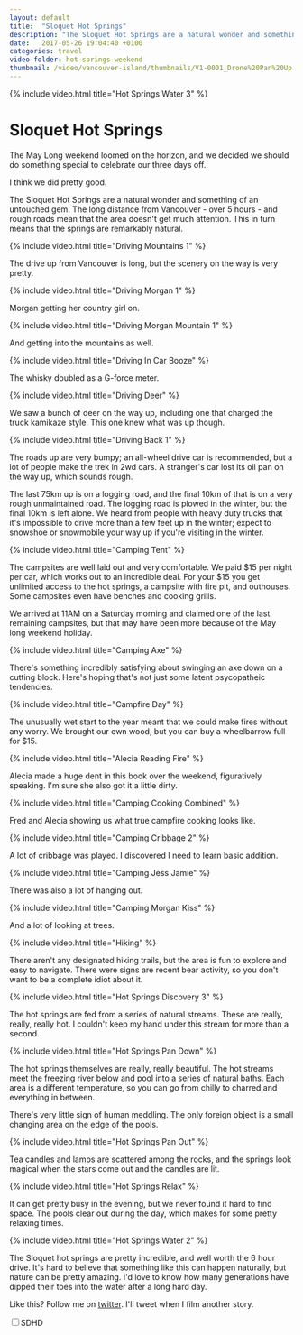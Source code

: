 ```yaml
---
layout: default
title:  "Sloquet Hot Springs"
description: "The Sloquet Hot Springs are a natural wonder and something of an untouched gem. The long distance from Vancouver - over 5 hours - and rough roads mean that the area doesn't get much attention. This in turn means that the springs are remarkably natural. With a long weekend ahead of us, we decided to check them out."
date:   2017-05-26 19:04:40 +0100
categories: travel
video-folder: hot-springs-weekend
thumbnail: /video/vancouver-island/thumbnails/V1-0001_Drone%20Pan%20Up.webmhd.mp4.png
---
```


{% include video.html title="Hot Springs Water 3" %}

# Sloquet Hot Springs

The May Long weekend loomed on the horizon, and we decided we should do something special to celebrate our three days off. 

I think we did pretty good.

The Sloquet Hot Springs are a natural wonder and something of an untouched gem. The long distance from Vancouver - over 5 hours - and rough roads mean that the area doesn't get much attention. This in turn means that the springs are remarkably natural.

{% include video.html title="Driving Mountains 1" %}

The drive up from Vancouver is long, but the scenery on the way is very pretty.

{% include video.html title="Driving Morgan 1" %}

Morgan getting her country girl on.

{% include video.html title="Driving Morgan Mountain 1" %}

And getting into the mountains as well.

{% include video.html title="Driving In Car Booze" %}

The whisky doubled as a G-force meter.

{% include video.html title="Driving Deer" %}

We saw a bunch of deer on the way up, including one that charged the truck kamikaze style. This one knew what was up though.

{% include video.html title="Driving Back 1" %}

The roads up are very bumpy; an all-wheel drive car is recommended, but a lot of people make the trek in 2wd cars. A stranger's car lost its oil pan on the way up, which sounds rough.

The last 75km up is on a logging road, and the final 10km of that is on a very rough unmaintained road. The logging road is plowed in the winter, but the final 10km is left alone. We heard from people with heavy duty trucks that it's impossible to drive more than a few feet up in the winter; expect to snowshoe or snowmobile your way up if you're visiting in the winter.

{% include video.html title="Camping Tent" %}

The campsites are well laid out and very comfortable. We paid $15 per night per car, which works out to an incredible deal. For your $15 you get unlimited access to the hot springs, a campsite with fire pit, and outhouses. Some campsites even have benches and cooking grills.

We arrived at 11AM on a Saturday morning and claimed one of the last remaining campsites, but that may have been more because of the May long weekend holiday.

{% include video.html title="Camping Axe" %}

There's something incredibly satisfying about swinging an axe down on a cutting block. Here's hoping that's not just some latent psycopatheic tendencies.

{% include video.html title="Campfire Day" %}

The unusually wet start to the year meant that we could make fires without any worry. We brought our own wood, but you can buy a wheelbarrow full for $15.

{% include video.html title="Alecia Reading Fire" %}

Alecia made a huge dent in this book over the weekend, figuratively speaking. I'm sure she also got it a little dirty.

{% include video.html title="Camping Cooking Combined" %}

Fred and Alecia showing us what true campfire cooking looks like.

{% include video.html title="Camping Cribbage 2" %}

A lot of cribbage was played. I discovered I need to learn basic addition.

{% include video.html title="Camping Jess Jamie" %}

There was also a lot of hanging out.

{% include video.html title="Camping Morgan Kiss" %}

And a lot of looking at trees.

{% include video.html title="Hiking" %}

There aren't any designated hiking trails, but the area is fun to explore and easy to navigate. There were signs are recent bear activity, so you don't want to be a complete idiot about it.

{% include video.html title="Hot Springs Discovery 3" %}

The hot springs are fed from a series of natural streams. These are really, really, really hot. I couldn't keep my hand under this stream for more than a second.

{% include video.html title="Hot Springs Pan Down" %}

The hot springs themselves are really, really beautiful. The hot streams meet the freezing river below and pool into a series of natural baths. Each area is a different temperature, so you can go from chilly to charred and everything in between.

There's very little sign of human meddling. The only foreign object is a small changing area on the edge of the pools.

{% include video.html title="Hot Springs Pan Out" %}

Tea candles and lamps are scattered among the rocks, and the springs look magical when the stars come out and the candles are lit.

{% include video.html title="Hot Springs Relax" %}

It can get pretty busy in the evening, but we never found it hard to find space. The pools clear out during the day, which makes for some pretty relaxing times.

{% include video.html title="Hot Springs Water 2" %}

The Sloquet hot springs are pretty incredible, and well worth the 6 hour drive. It's hard to believe that something like this can happen naturally, but nature can be pretty amazing. I'd love to know how many generations have dipped their toes into the water after a long hard day.

Like this? Follow me on [twitter](https://twitter.com/jmskopek). I'll tweet when I film another story.

<label class="switch-light switch-candy switch-candy-blue button-quality"><input type="checkbox"><span><span>SD</span><span>HD</span><a></a></span></label>

<script type="text/javascript" src="https://cdnjs.cloudflare.com/ajax/libs/jquery/3.2.1/jquery.min.js"></script>
<script type="text/javascript" src="/assets/jquery.appear.js"></script>
<script type="text/javascript" src="/assets/auto-video.js"></script>

